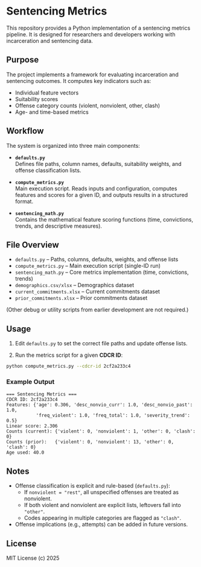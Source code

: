 # Sentencing Metrics

This repository provides a Python implementation of a sentencing metrics pipeline.
It is designed for researchers and developers working with incarceration and sentencing data.

## Purpose

The project implements a framework for evaluating incarceration and sentencing outcomes.
It computes key indicators such as:

- Individual feature vectors
- Suitability scores
- Offense category counts (violent, nonviolent, other, clash)
- Age- and time-based metrics

## Workflow

The system is organized into three main components:

- **`defaults.py`**  
  Defines file paths, column names, defaults, suitability weights, and offense classification lists.

- **`compute_metrics.py`**  
  Main execution script. Reads inputs and configuration, computes features and scores for a given ID, 
  and outputs results in a structured format.

- **`sentencing_math.py`**  
  Contains the mathematical feature scoring functions (time, convictions, trends, and descriptive measures).

## File Overview

- `defaults.py` – Paths, columns, defaults, weights, and offense lists  
- `compute_metrics.py` – Main execution script (single-ID run)  
- `sentencing_math.py` – Core metrics implementation (time, convictions, trends)  
- `demographics.csv/xlsx` – Demographics dataset  
- `current_commitments.xlsx` – Current commitments dataset  
- `prior_commitments.xlsx` – Prior commitments dataset  

(Other debug or utility scripts from earlier development are not required.)

## Usage

1. Edit `defaults.py` to set the correct file paths and update offense lists.

2. Run the metrics script for a given **CDCR ID**:

```bash
python compute_metrics.py --cdcr-id 2cf2a233c4
```

### Example Output

```
=== Sentencing Metrics ===
CDCR ID: 2cf2a233c4
Features: {'age': 0.306, 'desc_nonvio_curr': 1.0, 'desc_nonvio_past': 1.0,
           'freq_violent': 1.0, 'freq_total': 1.0, 'severity_trend': 0.5}
Linear score: 2.306
Counts (current): {'violent': 0, 'nonviolent': 1, 'other': 0, 'clash': 0}
Counts (prior):   {'violent': 0, 'nonviolent': 13, 'other': 0, 'clash': 0}
Age used: 40.0
```

## Notes

- Offense classification is explicit and rule-based (`defaults.py`):  
  - If `nonviolent = "rest"`, all unspecified offenses are treated as nonviolent.  
  - If both violent and nonviolent are explicit lists, leftovers fall into `"other"`.  
  - Codes appearing in multiple categories are flagged as `"clash"`.  
- Offense implications (e.g., attempts) can be added in future versions.

## License

MIT License (c) 2025
